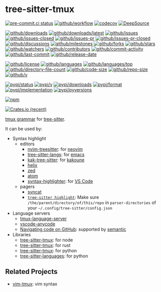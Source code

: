 # tree-sitter-tmux

[![pre-commit.ci status](https://results.pre-commit.ci/badge/github/Freed-Wu/tree-sitter-tmux/main.svg)](https://results.pre-commit.ci/latest/github/Freed-Wu/tree-sitter-tmux/main)
[![github/workflow](https://github.com/Freed-Wu/tree-sitter-tmux/actions/workflows/main.yml/badge.svg)](https://github.com/Freed-Wu/tree-sitter-tmux/actions)
[![codecov](https://codecov.io/gh/Freed-Wu/tree-sitter-tmux/branch/main/graph/badge.svg)](https://codecov.io/gh/Freed-Wu/tree-sitter-tmux)
[![DeepSource](https://deepsource.io/gh/Freed-Wu/tree-sitter-tmux.svg/?show_trend=true)](https://deepsource.io/gh/Freed-Wu/tree-sitter-tmux)

[![github/downloads](https://shields.io/github/downloads/Freed-Wu/tree-sitter-tmux/total)](https://github.com/Freed-Wu/tree-sitter-tmux/releases)
[![github/downloads/latest](https://shields.io/github/downloads/Freed-Wu/tree-sitter-tmux/latest/total)](https://github.com/Freed-Wu/tree-sitter-tmux/releases/latest)
[![github/issues](https://shields.io/github/issues/Freed-Wu/tree-sitter-tmux)](https://github.com/Freed-Wu/tree-sitter-tmux/issues)
[![github/issues-closed](https://shields.io/github/issues-closed/Freed-Wu/tree-sitter-tmux)](https://github.com/Freed-Wu/tree-sitter-tmux/issues?q=is%3Aissue+is%3Aclosed)
[![github/issues-pr](https://shields.io/github/issues-pr/Freed-Wu/tree-sitter-tmux)](https://github.com/Freed-Wu/tree-sitter-tmux/pulls)
[![github/issues-pr-closed](https://shields.io/github/issues-pr-closed/Freed-Wu/tree-sitter-tmux)](https://github.com/Freed-Wu/tree-sitter-tmux/pulls?q=is%3Apr+is%3Aclosed)
[![github/discussions](https://shields.io/github/discussions/Freed-Wu/tree-sitter-tmux)](https://github.com/Freed-Wu/tree-sitter-tmux/discussions)
[![github/milestones](https://shields.io/github/milestones/all/Freed-Wu/tree-sitter-tmux)](https://github.com/Freed-Wu/tree-sitter-tmux/milestones)
[![github/forks](https://shields.io/github/forks/Freed-Wu/tree-sitter-tmux)](https://github.com/Freed-Wu/tree-sitter-tmux/network/members)
[![github/stars](https://shields.io/github/stars/Freed-Wu/tree-sitter-tmux)](https://github.com/Freed-Wu/tree-sitter-tmux/stargazers)
[![github/watchers](https://shields.io/github/watchers/Freed-Wu/tree-sitter-tmux)](https://github.com/Freed-Wu/tree-sitter-tmux/watchers)
[![github/contributors](https://shields.io/github/contributors/Freed-Wu/tree-sitter-tmux)](https://github.com/Freed-Wu/tree-sitter-tmux/graphs/contributors)
[![github/commit-activity](https://shields.io/github/commit-activity/w/Freed-Wu/tree-sitter-tmux)](https://github.com/Freed-Wu/tree-sitter-tmux/graphs/commit-activity)
[![github/last-commit](https://shields.io/github/last-commit/Freed-Wu/tree-sitter-tmux)](https://github.com/Freed-Wu/tree-sitter-tmux/commits)
[![github/release-date](https://shields.io/github/release-date/Freed-Wu/tree-sitter-tmux)](https://github.com/Freed-Wu/tree-sitter-tmux/releases/latest)

[![github/license](https://shields.io/github/license/Freed-Wu/tree-sitter-tmux)](https://github.com/Freed-Wu/tree-sitter-tmux/blob/main/LICENSE)
[![github/languages](https://shields.io/github/languages/count/Freed-Wu/tree-sitter-tmux)](https://github.com/Freed-Wu/tree-sitter-tmux)
[![github/languages/top](https://shields.io/github/languages/top/Freed-Wu/tree-sitter-tmux)](https://github.com/Freed-Wu/tree-sitter-tmux)
[![github/directory-file-count](https://shields.io/github/directory-file-count/Freed-Wu/tree-sitter-tmux)](https://github.com/Freed-Wu/tree-sitter-tmux)
[![github/code-size](https://shields.io/github/languages/code-size/Freed-Wu/tree-sitter-tmux)](https://github.com/Freed-Wu/tree-sitter-tmux)
[![github/repo-size](https://shields.io/github/repo-size/Freed-Wu/tree-sitter-tmux)](https://github.com/Freed-Wu/tree-sitter-tmux)
[![github/v](https://shields.io/github/v/release/Freed-Wu/tree-sitter-tmux)](https://github.com/Freed-Wu/tree-sitter-tmux)

[![pypi/status](https://shields.io/pypi/status/tree-sitter-tmux)](https://pypi.org/project/tree-sitter-tmux/#description)
[![pypi/v](https://shields.io/pypi/v/tree-sitter-tmux)](https://pypi.org/project/tree-sitter-tmux/#history)
[![pypi/downloads](https://shields.io/pypi/dd/tree-sitter-tmux)](https://pypi.org/project/tree-sitter-tmux/#files)
[![pypi/format](https://shields.io/pypi/format/tree-sitter-tmux)](https://pypi.org/project/tree-sitter-tmux/#files)
[![pypi/implementation](https://shields.io/pypi/implementation/tree-sitter-tmux)](https://pypi.org/project/tree-sitter-tmux/#files)
[![pypi/pyversions](https://shields.io/pypi/pyversions/tree-sitter-tmux)](https://pypi.org/project/tree-sitter-tmux/#files)

[![npm](https://img.shields.io/npm/dw/tree-sitter-tmux)](https://www.npmjs.com/package/tree-sitter-tmux)

[![Crates.io (recent)](https://img.shields.io/crates/dr/tree-sitter-tmux)](https://crates.io/crates/tree-sitter-tmux)

[tmux grammar](https://man.archlinux.org/man/tmux.1.en) for
[tree-sitter](https://github.com/tree-sitter/tree-sitter).

It can be used by:

- Syntax highlight
  - editors
    - [nvim-treesitter](https://github.com/nvim-treesitter/nvim-treesitter): for
      [neovim](https://github.com/neovim/neovim)
    - [tree-sitter-langs](https://github.com/emacs-tree-sitter/tree-sitter-langs):
      for [emacs](https://www.gnu.org/software/emacs/)
    - [kak-tree-sitter](https://github.com/phaazon/kak-tree-sitter): for
      [kakoune](https://kakoune.org/)
    - [helix](https://helix-editor.com/)
    - [zed](https://zed.dev)
    - [atom](https://github.com/atom/atom)
    - [syntax-highlighter](https://github.com/EvgeniyPeshkov/syntax-highlighter):
      for [VS Code](https://github.com/microsoft/vscode)
  - pagers
    - [syncat](https://github.com/foxfriends/syncat)
    - [`tree-sitter highlight`](https://tree-sitter.github.io/tree-sitter/syntax-highlighting):
      Make sure `/the/parent/directory/of/this/repo` in `parser-directories` of
      your `~/.config/tree-sitter/config.json`
- Language servers
  - [tmux-language-server](https://github.com/Freed-Wu/tmux-language-server)
  - [vscode-anycode](https://github.com/microsoft/vscode-anycode)
  - [Navigating code on GitHub](https://docs.github.com/en/repositories/working-with-files/using-files/navigating-code-on-github):
    supported by [semantic](https://github.com/github/semantic)
- Libraries
  - [tree-sitter-tmux](https://www.npmjs.com/package/tree-sitter-tmux):
    for node
  - [tree-sitter-tmux](https://crates.io/crates/tree-sitter-tmux):
    for rust
  - [tree-sitter-tmux](https://pypi.org/project/tree-sitter-tmux):
    for python
  - [tree-sitter-languages](https://github.com/grantjenks/py-tree-sitter-languages):
    for python

## Related Projects

- [vim-tmux](https://github.com/tmux-plugins/vim-tmux): vim syntax
